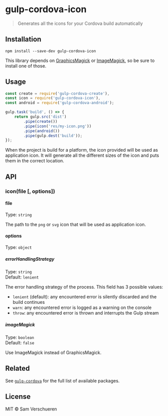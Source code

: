 # gulp-cordova-icon

> Generates all the icons for your Cordova build automatically

## Installation

```
npm install --save-dev gulp-cordova-icon
```

This library depends on [GraphicsMagick](http://www.graphicsmagick.org/) or [ImageMagick](http://www.imagemagick.org/), so be sure to install
one of those.

## Usage

```javascript
const create = require('gulp-cordova-create'),
const icon = require('gulp-cordova-icon'),
const android = require('gulp-cordova-android');

gulp.task('build', () => {
    return gulp.src('dist')
        .pipe(create())
        .pipe(icon('res/my-icon.png'))
        .pipe(android())
        .pipe(gulp.dest('build'));
});
```

When the project is build for a platform, the icon provided will be used as application icon. It will generate all the different sizes of the icon and puts them in the correct location.

## API

### icon(file [, options])

#### file

Type: `string`

The path to the `png` or `svg` icon that will be used as application icon.

#### options

Type: `object`

##### errorHandlingStrategy

Type: `string`  
Default: `lenient`

The error handling strategy of the process. This field has 3 possible values:
* `lenient` (default): any encountered error is silently discarded and the build continues
* `warn`: any encountered error is logged as a warning on the console
* `throw`: any encountered error is thrown and interrupts the Gulp stream

##### imageMagick

Type: `boolean`  
Default: `false`

Use ImageMagick instead of GraphicsMagick.

## Related

See [`gulp-cordova`](https://github.com/SamVerschueren/gulp-cordova) for the full list of available packages.

## License

MIT © Sam Verschueren
